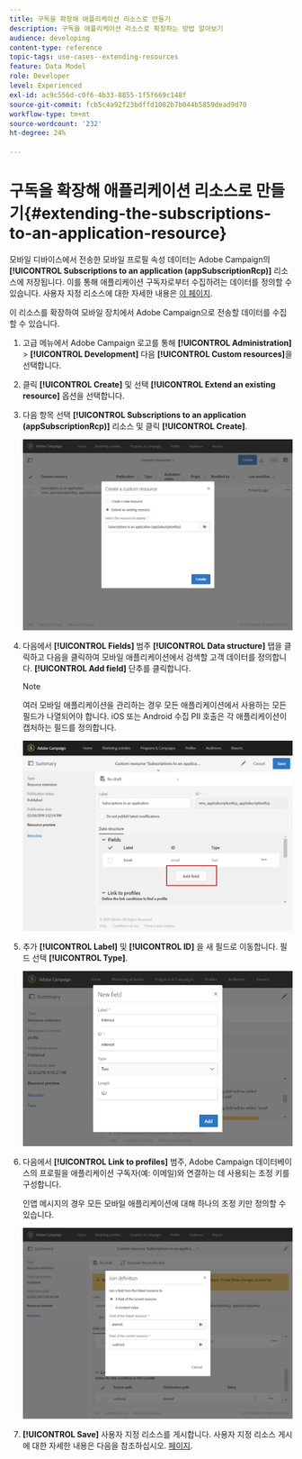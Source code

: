 ```yaml
---
title: 구독을 확장해 애플리케이션 리소스로 만들기
description: 구독을 애플리케이션 리소스로 확장하는 방법 알아보기
audience: developing
content-type: reference
topic-tags: use-cases--extending-resources
feature: Data Model
role: Developer
level: Experienced
exl-id: ac9c556d-c0f6-4b33-8855-1f5f669c148f
source-git-commit: fcb5c4a92f23bdffd1082b7b044b5859dead9d70
workflow-type: tm+mt
source-wordcount: '232'
ht-degree: 24%

---
```


# 구독을 확장해 애플리케이션 리소스로 만들기{#extending-the-subscriptions-to-an-application-resource}

모바일 디바이스에서 전송한 모바일 프로필 속성 데이터는 Adobe Campaign의 **[!UICONTROL Subscriptions to an application (appSubscriptionRcp)]** 리소스에 저장됩니다. 이를 통해 애플리케이션 구독자로부터 수집하려는 데이터를 정의할 수 있습니다. 사용자 지정 리소스에 대한 자세한 내용은 [이 페이지](../../developing/using/key-steps-to-add-a-resource.md).

이 리소스를 확장하여 모바일 장치에서 Adobe Campaign으로 전송할 데이터를 수집할 수 있습니다.

1. 고급 메뉴에서 Adobe Campaign 로고를 통해 **[!UICONTROL Administration]** > **[!UICONTROL Development]** 다음 **[!UICONTROL Custom resources]**&#x200B;을 선택합니다.
1. 클릭 **[!UICONTROL Create]** 및 선택 **[!UICONTROL Extend an existing resource]** 옵션을 선택합니다.
1. 다음 항목 선택 **[!UICONTROL Subscriptions to an application (appSubscriptionRcp)]** 리소스 및 클릭 **[!UICONTROL Create]**.

   ![](assets/in_app_personal_data_4.png)

1. 다음에서 **[!UICONTROL Fields]** 범주 **[!UICONTROL Data structure]** 탭을 클릭하고 다음을 클릭하여 모바일 애플리케이션에서 검색할 고객 데이터를 정의합니다. **[!UICONTROL Add field]** 단추를 클릭합니다.

   >[!NOTE]
   >
   >여러 모바일 애플리케이션을 관리하는 경우 모든 애플리케이션에서 사용하는 모든 필드가 나열되어야 합니다. iOS 또는 Android 수집 PII 호출은 각 애플리케이션이 캡처하는 필드를 정의합니다.

   ![](assets/in_app_personal_data.png)

1. 추가 **[!UICONTROL Label]** 및 **[!UICONTROL ID]** 을 새 필드로 이동합니다. 필드 선택 **[!UICONTROL Type]**.

   ![](assets/schema_extension_uc9.png)

1. 다음에서 **[!UICONTROL Link to profiles]** 범주, Adobe Campaign 데이터베이스의 프로필을 애플리케이션 구독자(예: 이메일)와 연결하는 데 사용되는 조정 키를 구성합니다.

   인앱 메시지의 경우 모든 모바일 애플리케이션에 대해 하나의 조정 키만 정의할 수 있습니다.

   ![](assets/in_app_personal_data_3.png)

1. **[!UICONTROL Save]** 사용자 지정 리소스를 게시합니다. 사용자 지정 리소스 게시에 대한 자세한 내용은 다음을 참조하십시오. [페이지](../../developing/using/updating-the-database-structure.md#publishing-a-custom-resource).
